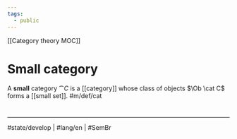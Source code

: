 ```yaml
---
tags:
  - public
---
```

[[Category theory MOC]]
# Small category

A **small** category $\cat C$ is a [[category]] whose class of objects $\Ob \cat C$ forms a [[small set]]. #m/def/cat 

#
---
#state/develop | #lang/en | #SemBr
